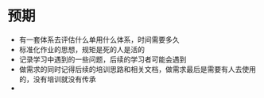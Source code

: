 # 预期

- 有一套体系去评估什么单用什么体系，时间需要多久
- 标准化作业的思想，规矩是死的人是活的
- 记录学习中遇到的一些问题，后续的学习者可能会遇到
- 做需求的同时记得后续的培训思路和相关文档，做需求最后是需要有人去使用的，没有培训就没有传承
- 